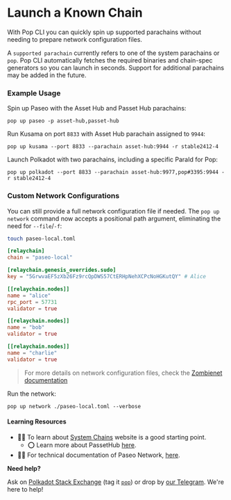 # Launch a Known Chain

With Pop CLI you can quickly spin up supported parachains without needing to prepare network configuration files.

A `supported parachain` currently refers to one of the system parachains or `pop`. Pop CLI automatically fetches the required binaries and chain-spec generators so you can launch in seconds. Support for additional parachains may be added in the future.

### Example Usage

Spin up Paseo with the Asset Hub and Passet Hub parachains:

```shell
pop up paseo -p asset-hub,passet-hub
```

Run Kusama on port `8833` with Asset Hub parachain assigned to `9944`:

```shell
pop up kusama --port 8833 --parachain asset-hub:9944 -r stable2412-4
```

Launch Polkadot with two parachains, including a specific ParaId for Pop:

```shell
pop up polkadot --port 8833 --parachain asset-hub:9977,pop#3395:9944 -r stable2412-4
```

### Custom Network Configurations
You can still provide a full network configuration file if needed. The `pop up network` command now accepts a positional path argument, eliminating the need for `--file`/`-f`:

```bash
touch paseo-local.toml
```

```toml
[relaychain]
chain = "paseo-local"

[relaychain.genesis_overrides.sudo]
key = "5GrwvaEF5zXb26Fz9rcQpDWS57CtERHpNehXCPcNoHGKutQY" # Alice

[[relaychain.nodes]]
name = "alice"
rpc_port = 57731
validator = true

[[relaychain.nodes]]
name = "bob"
validator = true

[[relaychain.nodes]]
name = "charlie"
validator = true
```

> For more details on network configuration files, check the [Zombienet documentation](https://docs.polkadot.com/develop/toolkit/parachains/spawn-chains/zombienet/get-started/?utm_source=chatgpt.com#configure-zombienet)

Run the network:

```
pop up network ./paseo-local.toml --verbose
```

#### Learning Resources

* 🧑‍🏫 To learn about [System Chains](https://wiki.polkadot.com/learn/learn-system-chains/) website is a good starting point.
  * ⭕ Learn more about PassetHub [here](https://forum.polkadot.network/t/testnets-paseo-officially-becomes-the-polkadot-testnet-temporary-passet-hub-chain-for-smart-contracts-testing/13209).
* 🧑‍🔧 For technical documentation of Paseo Network, [here](https://github.com/paseo-network).

**Need help?**

Ask on [Polkadot Stack Exchange](https://polkadot.stackexchange.com/) (tag it [`pop`](https://substrate.stackexchange.com/tags/pop/info)) or drop by [our Telegram](https://t.me/onpopio). We're here to help!
